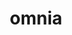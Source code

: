---
title: omnia
meaning: everything
ch: 6
pos: noun
abbgender: n.
abbgender2: neut.
gender: neuter
declension: third
---